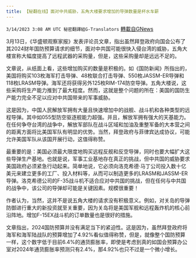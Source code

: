 ```yaml
---
title: 【秘翻在线】面对中共威胁，五角大楼要求增加的导弹数量是杯水车薪
---
```

`3/14/2023 3:08 AM UTC 秘密翻譯組G-Translators` [轉載自GNews](https://gnews.org/articles/1011797)

3月13日，《华盛顿观察家报》发表评论员文章，指出虽然拜登政府向国会公布了其2024财年国防预算请求的细节，面对中共国可能很快入侵台湾的威胁，五角大楼宣称大幅度提高了远程武器的采购量，但是，这些采购量却是远远不足的。

文章说，从纸面上看，这些增加购买的数量是积极的。如《国防新闻》所指出的，美国将购买103枚海军打击导弹、48枚联合打击导弹、550枚JASSM-ER导弹和118枚LRASM导弹。海军还将获得另外125枚RIM-174防空导弹。五角大楼说，这些采购将生产能力推到了最大程度。然而，这就是整个问题的所在：美国的国防生产能力完全不足以应对中共国带来的军事威胁。

这是因为，中国人民解放军拥有大量且快速增加中的战舰、战斗机和各种类型的远程导弹。其中如055型防空驱逐舰能力超强。并且，解放军拥有强大的天基能力。在任何争夺台湾的战争中，解放军部队在战斗区域和加油及重整军备的大本营之间的距离方面将比美国军队有明显的优势。当然，拜登政府与菲律宾达成协议，可能允许美国军队从该国开展行动，这值得称赞。

最重要的是：美国必须最大限度地购买远程反舰和反空导弹，同时也要大幅扩大这些导弹生产基地。也就是说，军事工业基地存在真正的挑战，但中共国的威胁要求美国政府必须紧急行动起来。简单地说，它必须向洛克希德·马丁公司投入数十亿美元来建立更多的工厂、投入材料等，从而可以制造更多的LRASM和JASSM-ER导弹。洛克希德公司的F-35战斗机不适合应对中共国的挑战，但在任何与中共国的战争中，该公司的导弹却可能是关键因素。规模很重要！

作者认为，当然，这并不是说五角大楼的请求没有积极意义。例如，对关岛的导弹防御进行重大的新投资就至关重要，因为关岛将是美国军舰和远程轰炸机的核心前沿阵地。增加F-15EX战斗机的订单数量也是很好的措施。

文章指出，2024国防预算并没有满足当下的紧迫性。这是因为，虽然拜登政府将海军和海军陆战队的预算增加了4.92%看似值得称赞，但是，就像整个国防预算一样，这个数字低于目前6.4%的通货膨胀率，即使是考虑到真的如国会预算办公室对2024年通货膨胀率预测只有2.4%，那4.92%也只不过是一个微小增长。
